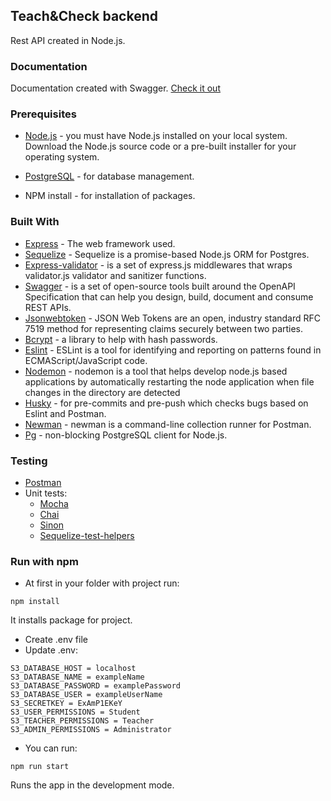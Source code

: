 ## Teach&Check backend
Rest API created in Node.js.

### Documentation
Documentation created with Swagger. [Check it out](https://learnandtest.herokuapp.com/api-docs/)

### Prerequisites
* [Node.js](https://nodejs.org/en/) - you must have Node.js installed on your local system. Download the Node.js source code or a pre-built installer for your operating system.

* [PostgreSQL](https://www.postgresql.org) - for database management.

* NPM install - for installation of packages.

### Built With
* [Express](https://expressjs.com) - The web framework used.
* [Sequelize](https://sequelize.org) - Sequelize is a promise-based Node.js ORM for Postgres.
* [Express-validator](https://express-validator.github.io/docs/) - is a set of express.js middlewares that wraps validator.js validator and sanitizer functions.
* [Swagger](https://swagger.io) - is a set of open-source tools built around the OpenAPI Specification that can help you design, build, document and consume REST APIs.
* [Jsonwebtoken](https://jwt.io) - JSON Web Tokens are an open, industry standard RFC 7519 method for representing claims securely between two parties.
* [Bcrypt](https://www.npmjs.com/package/bcrypt) - a library to help with hash passwords.
* [Eslint](https://www.npmjs.com/package/eslint) - ESLint is a tool for identifying and reporting on patterns found in ECMAScript/JavaScript code.
* [Nodemon](https://www.npmjs.com/package/nodemon) - nodemon is a tool that helps develop node.js based applications by automatically restarting the node application when file changes in the directory are detected
* [Husky](https://www.npmjs.com/package/husky) - for pre-commits and pre-push which checks bugs based on Eslint and Postman.
* [Newman](https://www.npmjs.com/package/newman) - newman is a command-line collection runner for Postman.
* [Pg](https://www.npmjs.com/package/pg) - non-blocking PostgreSQL client for Node.js.

### Testing
* [Postman](https://www.postman.com) 
* Unit tests: 
    * [Mocha](https://www.npmjs.com/package/mocha)
    * [Chai](https://www.npmjs.com/package/chai)
    * [Sinon](https://www.npmjs.com/package/sinon)
    * [Sequelize-test-helpers](https://www.npmjs.com/package/sequelize-test-helpers)

### Run with npm
* At first in your folder with project run:
```
npm install
```
It installs package for project. 
* Create .env file
* Update .env:

```
S3_DATABASE_HOST = localhost  
S3_DATABASE_NAME = exampleName  
S3_DATABASE_PASSWORD = examplePassword  
S3_DATABASE_USER = exampleUserName
S3_SECRETKEY = ExAmP1EKeY
S3_USER_PERMISSIONS = Student
S3_TEACHER_PERMISSIONS = Teacher
S3_ADMIN_PERMISSIONS = Administrator
```
* You can run:
```
npm run start
```
Runs the app in the development mode.
